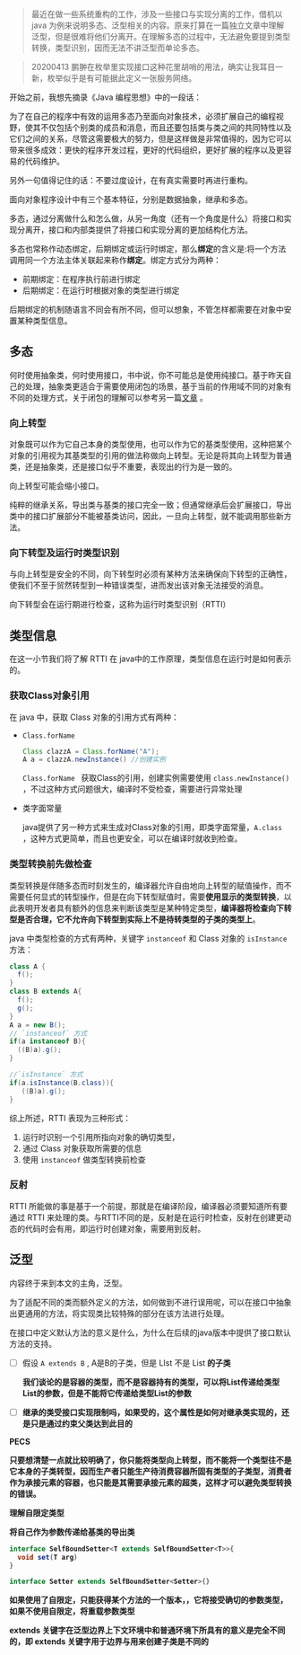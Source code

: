 > 最近在做一些系统重构的工作，涉及一些接口与实现分离的工作，借机以 java 为例来说明多态、泛型相关的内容。原来打算在一篇独立文章中理解泛型，但是很难将他们分离开。在理解多态的过程中，无法避免要提到类型转换，类型识别，因而无法不讲泛型而单论多态。

  

> 20200413 鹏翀在枚举里实现接口这种花里胡哨的用法，确实让我耳目一新，枚举似乎是有可能据此定义一张服务网络。

  

开始之前，我想先摘录《Java 编程思想》中的一段话：

为了在自己的程序中有效的运用多态乃至面向对象技术，必须扩展自己的编程视野，使其不仅包括个别类的成员和消息，而且还要包括类与类之间的共同特性以及它们之间的关系，尽管这需要极大的努力，但是这样做是非常值得的，因为它可以带来很多成效：更快的程序开发过程，更好的代码组织，更好扩展的程序以及更容易的代码维护。

  

另外一句值得记住的话：不要过度设计，在有真实需要时再进行重构。  

  

面向对象程序设计中有三个基本特征，分别是数据抽象，继承和多态。

多态，通过分离做什么和怎么做，从另一角度（还有一个角度是什么）将接口和实现分离开，接口和内部类提供了将接口和实现分离的更加结构化方法。

多态也常称作动态绑定，后期绑定或运行时绑定，那么**绑定**的含义是:将一个方法调用同一个方法主体关联起来称作**绑定**。绑定方式分为两种：

- 前期绑定：在程序执行前进行绑定
- 后期绑定：在运行时根据对象的类型进行绑定

后期绑定的机制随语言不同会有所不同，但可以想象，不管怎样都需要在对象中安置某种类型信息。

  

## 多态


何时使用抽象类，何时使用接口，书中说，你不可能总是使用纯接口。基于昨天自己的处理，抽象类更适合于需要使用闭包的场景，基于当前的作用域不同的对象有不同的处理方式，关于闭包的理解可以参考另一篇[文章](https://changxin10m.com/postDetail/%2Fblog%2Fapi%2Fli-jie-bi-bao,51%2F) 。

  

### 向上转型

对象既可以作为它自己本身的类型使用，也可以作为它的基类型使用，这种把某个对象的引用视为其基类型的引用的做法称做向上转型。无论是将其向上转型为普通类，还是抽象类，还是接口似乎不重要，表现出的行为是一致的。

  

向上转型可能会缩小接口。

纯粹的继承关系，导出类与基类的接口完全一致；但通常继承后会扩展接口，导出类中的接口扩展部分不能被基类访问，因此，一旦向上转型，就不能调用那些新方法。

  

### 向下转型及运行时类型识别

与向上转型是安全的不同，向下转型时必须有某种方法来确保向下转型的正确性，使我们不至于贸然转型到一种错误类型，进而发出该对象无法接受的消息。

向下转型会在运行期进行检查，这称为运行时类型识别（RTTI）

  

## 类型信息

在这一小节我们将了解 RTTI 在 java中的工作原理，类型信息在运行时是如何表示的。

  

### 获取Class对象引用

在 java 中，获取 Class 对象的引用方式有两种：

- `Class.forName`

  ```java
  Class clazzA = Class.forName("A");
  A a = clazzA.newInstance() //创建实例
  ```

  `Class.forName ` 获取Class的引用，创建实例需要使用 `class.newInstance() ` ，不过这种方式问题很大，编译时不受检查，需要进行异常处理

- 类字面常量

  java提供了另一种方式来生成对Class对象的引用，即类字面常量，`A.class` ，这种方式更简单，而且也更安全，可以在编译时就收到检查。



### 类型转换前先做检查



类型转换是伴随多态而时刻发生的，编译器允许自由地向上转型的赋值操作，而不需要任何显式的转型操作，但是在向下转型赋值时，需要**使用显示的类型转换**，以此表明开发者具有额外的信息来判断该类型是某种特定类型，**编译器将检查向下转型是否合理，它不允许向下转型到实际上不是待转类型的子类的类型上**。



java 中类型检查的方式有两种，关键字 `instanceof` 和 Class 对象的 `isInstance` 方法：

```java  
class A {
  f();
}
class B extends A{
  f();
  g();
}
A a = new B();
// `instanceof` 方式
if(a instanceof B){
  ((B)a).g();
}

//`isInstance` 方式
if(a.isInstance(B.class)){
   ((B)a).g();
}
```



综上所述，RTTI 表现为三种形式：

1. 运行时识别一个引用所指向对象的确切类型，
2. 通过 Class 对象获取所需要的信息
3. 使用 `instanceof` 做类型转换前检查

  

### 反射

RTTI 所能做的事是基于一个前提，那就是在编译阶段，编译器必须要知道所有要通过 RTTI 来处理的类。与RTTI不同的是，反射是在运行时检查，反射在创建更动态的代码时会有用，即运行时创建对象，需要用到反射。

  

## 泛型

内容终于来到本文的主角，泛型。





为了适配不同的类而额外定义的方法，如何做到不进行误用呢，可以在接口中抽象出更通用的方法，将实现类比较特殊的部分在该方法进行处理。



在接口中定义默认方法的意义是什么，为什么在后续的java版本中提供了接口默认方法的支持。





- [ ] 假设 `A extends B` , A是B的子类，但是 LIst<A> 不是 List<B> 的子类

  我们谈论的是容器的类型，而不是容器持有的类型，可以将List<A>传递给类型List的参数，但是不能将它传递给类型List<B>的参数

- [ ] 继承的类受接口实现限制吗，如果受的，这个属性是如何对继承类实现的，还是只是通过约束父类达到此目的





PECS

只要想清楚一点就比较明确了，你只能将类型向上转型，而不能将一个类型往不是它本身的子类转型，因而生产者只能生产待消费容器所固有类型的子类型，消费者作为承接元素的容器，也只能是其需要承接元素的超类，这样才可以避免类型转换的错误。





**理解自限定类型** 

将自己作为参数传递给基类的导出类

```java
interface SelfBoundSetter<T extends SelfBoundSetter<T>>{
  void set(T arg)
}

interface Setter extends SelfBoundSetter<Setter>{}
```

如果使用了自限定，只能获得某个方法的一个版本，，它将接受确切的参数类型，如果不使用自限定，将重载参数类型



extends 关键字在泛型边界上下文环境中和普通环境下所具有的意义是完全不同的，即 extends 关键字用于边界与用来创建子类是不同的